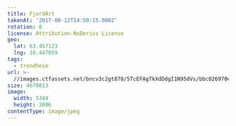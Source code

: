 ```yaml
---
title: FjordArt
takenAt: '2017-08-12T14:50:15.000Z'
rotation: 0
license: Attribution-NoDerivs License
geo:
  lat: 63.457123
  lng: 10.447059
tags:
  - trondheim
url: >-
  //images.ctfassets.net/bncv3c2gt878/5TcEFAgTkXdDdgI1N95dVs/bbc026970e0cb42c23f7fc981daf8c52/fjordart_36402981821_o
size: 4670813
image:
  width: 5344
  height: 3006
contentType: image/jpeg
---
```


